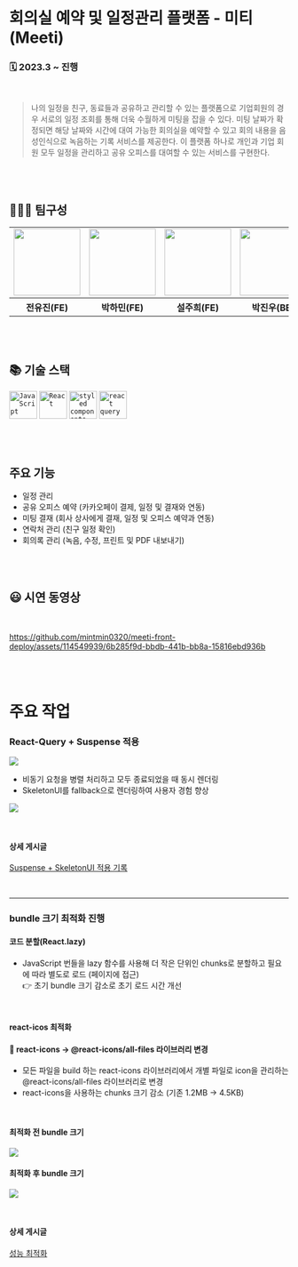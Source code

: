 # 회의실 예약 및 일정관리 플랫폼 - 미티(Meeti)
### 🗓️ 2023.3 ~ 진행

<br/>

> 나의 일정을 친구, 동료들과 공유하고 관리할 수 있는 플랫폼으로 기업회원의 경우 서로의 일정 조회를 통해 더욱 수월하게 미팅을 잡을 수 있다. 미팅 날짜가 확정되면 해당 날짜와 시간에 대여 가능한 회의실을 예약할 수 있고 회의 내용을 음성인식으로 녹음하는 기록 서비스를 제공한다. 이 플랫폼 하나로 개인과 기업 회원 모두 일정을 관리하고 공유 오피스를 대여할 수 있는 서비스를 구현한다.


<br/><br/>

## 👨🏻‍💻 **팀구성**

<table>
  <tr>
    <td>
      <a href="https://github.com/oudindiny">
        <img src="https://avatars.githubusercontent.com/u/89007102?v=4" width="120px" height="120px"/>
      </a>  
    </td>
    <td>
      <a href="https://github.com/mintmin0320">
        <img src="https://avatars.githubusercontent.com/u/114549939?s=96&v=4" width="120px" height="120px"/>
      </a>  
    </td>
        <td>
      <a href="https://github.com/zuhii">
        <img src="https://avatars.githubusercontent.com/u/98836390?v=4" width="120px" height="120px"/>
      </a>  
    </td>
    <td>
      <a href="https://github.com/jjinwo0">
        <img src="https://avatars.githubusercontent.com/u/86451515?v=4" width="120px" height="120px"/>
      </a>  
    </td>
  </tr>
  <tr>
    <th>
      전유진(FE)
    </th>
      <th>
	    박하민(FE)
    </th>
     <th>
      설주희(FE)
    </th>
    <th>
	    박진우(BE)
    </th>
  </tr>
</table>

<br/><br/>

## 📚 기술 스택
<div>
 <code><img width="50" src="https://user-images.githubusercontent.com/25181517/117447155-6a868a00-af3d-11eb-9cfe-245df15c9f3f.png" alt="JavaScript" title="JavaScript"/></code>
 <code><img width="50" src="https://user-images.githubusercontent.com/25181517/183897015-94a058a6-b86e-4e42-a37f-bf92061753e5.png" alt="React" title="React"/></code>
 <code><img width="50" src="https://noticon-static.tammolo.com/dgggcrkxq/image/upload/v1568851518/noticon/lwj3hr9v1yoheimtwc1w.png" alt="styled components" title="styled components"/></code>
 <code><img width="50" src="https://noticon-static.tammolo.com/dgggcrkxq/image/upload/v1631622784/noticon/zwush4y3u0mgamlck9bq.png" alt="react query" title="react query"/></code>
</div>

<br/><br/>

<h2>주요 기능</h2>

- 일정 관리 <br/>
- 공유 오피스 예약 (카카오페이 결제, 일정 및 결재와 연동) <br/>
- 미팅 결재 (회사 상사에게 결재, 일정 및 오피스 예약과 연동) <br/>
- 연락처 관리 (친구 일정 확인) <br/>
- 회의록 관리 (녹음, 수정, 프린트 및 PDF 내보내기) <br/>

<br/><br/>

<h2> 😃 시연 동영상</h2><br>

https://github.com/mintmin0320/meeti-front-deploy/assets/114549939/6b285f9d-bbdb-441b-bb8a-15816ebd936b

<br/><br/>

<h1>주요 작업</h2>

### React-Query + Suspense 적용

![](https://velog.velcdn.com/images/mintmin0320/post/13311030-8bcb-47eb-a586-2e0f8c89b007/image.png)

- 비동기 요청을 병렬 처리하고 모두 종료되었을 때 동시 렌더링
- SkeletonUI를 fallback으로 렌더링하여 사용자 경험 향상

![](https://velog.velcdn.com/images/mintmin0320/post/ff94e314-41ca-4825-a426-fdb456e3fa41/image.gif)

<br/>

#### 상세 게시글
[Suspense + SkeletonUI 적용 기록](https://mintmin-dev-world.vercel.app/blog/20231111)

<br/><hr/>

### bundle 크기 최적화 진행
#### 코드 분할(React.lazy)
- JavaScript 번들을 lazy 함수를 사용해 더 작은 단위인 chunks로 분할하고 필요에 따라 별도로 로드 (페이지에 접근) <br/>
👉 초기 bundle 크기 감소로 초기 로드 시간 개선

<br/>

#### react-icos 최적화
#### 📌 react-icons -> @react-icons/all-files 라이브러리 변경
- 모든 파일을 build 하는 react-icons 라이브러리에서 개별 파일로 icon을 관리하는 @react-icons/all-files 라이브러리로 변경
- react-icons을 사용하는 chunks 크기 감소 (기존 1.2MB -> 4.5KB)

<br/>

#### 최적화 전 bundle 크기

![](https://velog.velcdn.com/images/mintmin0320/post/8c78acec-248d-43c7-a836-b8f9ad89c6ee/image.png)

#### 최적화 후 bundle 크기

![](https://velog.velcdn.com/images/mintmin0320/post/d4cbb445-5e52-4c8b-9609-ae92c6e4c56a/image.png)

<br/>

#### 상세 게시글
[성능 최적화](https://mintmin-dev-world.vercel.app/blog/20231119)

<br/>
